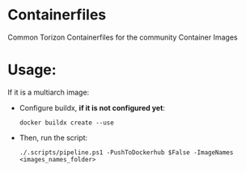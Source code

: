 # Containerfiles
Common Torizon Containerfiles for the community Container Images


# Usage:

If it is a multiarch image:

- Configure buildx, **if it is not configured yet**:
    ```
    docker buildx create --use
    ```

- Then, run the script:
    ```
    ./.scripts/pipeline.ps1 -PushToDockerhub $False -ImageNames <images_names_folder>
    ```